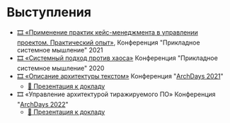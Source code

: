 # Выступления

- [🎞️ «Применение практик кейс-менеджмента в управлении проектом. Практический опыт»](https://www.youtube.com/watch?v=Qc1L59NvIiw&t=378s), Конференция "Прикладное системное мышление" 2021
- [🎞️ «Системный подход против хаоса»](https://youtu.be/GnCig3py_ww) Конференция "Прикладное системное мышление" 2020
- [🎞️ «Описание архитектуры текстом»](https://youtu.be/IBvAIiNU9DU) Конференция "[ArchDays 2021](https://2021.archdays.ru/)"
	- [📄 Презентация к докладу](https://1drv.ms/b/s!AjMh-OLlmEvjhIkn9QtLN6QmFHZO2g?e=B6aDSg)
- 🎞️ «Управление архитектурой тиражируемого ПО» Конференция "[ArchDays 2022](https://2022.archdays.ru/)"
	- [📄 Презентация к докладу](https://www.dropbox.com/scl/fi/vklxoz0q3dsnfhlyapzgs/12-30.pptx?dl=0&rlkey=x629h5dknjzm83rkxdqk1emwd)
